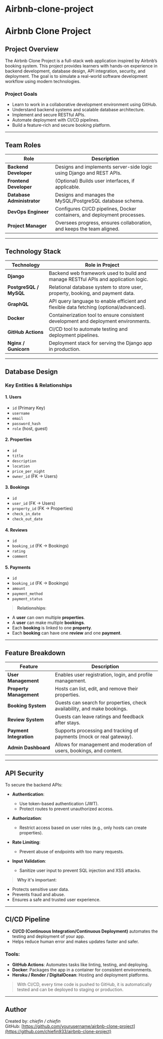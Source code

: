 # Airbnb-clone-project
# Airbnb Clone Project

## Project Overview
The Airbnb Clone Project is a full-stack web application inspired by Airbnb’s booking system. This project provides learners with hands-on experience in backend development, database design, API integration, security, and deployment. The goal is to simulate a real-world software development workflow using modern technologies.

### Project Goals
- Learn to work in a collaborative development environment using GitHub.
- Understand backend systems and scalable database architecture.
- Implement and secure RESTful APIs.
- Automate deployment with CI/CD pipelines.
- Build a feature-rich and secure booking platform.

---

## Team Roles

| Role | Description |
|------|-------------|
| **Backend Developer** | Designs and implements server-side logic using Django and REST APIs. |
| **Frontend Developer** | (Optional) Builds user interfaces, if applicable. |
| **Database Administrator** | Designs and manages the MySQL/PostgreSQL database schema. |
| **DevOps Engineer** | Configures CI/CD pipelines, Docker containers, and deployment processes. |
| **Project Manager** | Oversees progress, ensures collaboration, and keeps the team aligned. |

---

## Technology Stack

| Technology | Role in Project |
|------------|------------------|
| **Django** | Backend web framework used to build and manage RESTful APIs and application logic. |
| **PostgreSQL / MySQL** | Relational database system to store user, property, booking, and payment data. |
| **GraphQL** | API query language to enable efficient and flexible data fetching (optional/advanced). |
| **Docker** | Containerization tool to ensure consistent development and deployment environments. |
| **GitHub Actions** | CI/CD tool to automate testing and deployment pipelines. |
| **Nginx / Gunicorn** | Deployment stack for serving the Django app in production. |

---

## Database Design

### Key Entities & Relationships

#### 1. **Users**
- `id` (Primary Key)
- `username`
- `email`
- `password_hash`
- `role` (host, guest)

#### 2. **Properties**
- `id`
- `title`
- `description`
- `location`
- `price_per_night`
- `owner_id` (FK → Users)

#### 3. **Bookings**
- `id`
- `user_id` (FK → Users)
- `property_id` (FK → Properties)
- `check_in_date`
- `check_out_date`

#### 4. **Reviews**
- `id`
- `booking_id` (FK → Bookings)
- `rating`
- `comment`

#### 5. **Payments**
- `id`
- `booking_id` (FK → Bookings)
- `amount`
- `payment_method`
- `payment_status`

> **Relationships**:
- A **user** can own multiple **properties**.
- A **user** can make multiple **bookings**.
- Each **booking** is linked to one **property**.
- Each **booking** can have one **review** and one **payment**.

---

## Feature Breakdown

| Feature | Description |
|---------|-------------|
| **User Management** | Enables user registration, login, and profile management. |
| **Property Management** | Hosts can list, edit, and remove their properties. |
| **Booking System** | Guests can search for properties, check availability, and make bookings. |
| **Review System** | Guests can leave ratings and feedback after stays. |
| **Payment Integration** | Supports processing and tracking of payments (mock or real gateway). |
| **Admin Dashboard** | Allows for management and moderation of users, bookings, and content. |

---

## API Security

To secure the backend APIs:

- **Authentication**:
  - Use token-based authentication (JWT).
  - Protect routes to prevent unauthorized access.

- **Authorization**:
  - Restrict access based on user roles (e.g., only hosts can create properties).
  
- **Rate Limiting**:
  - Prevent abuse of endpoints with too many requests.

- **Input Validation**:
  - Sanitize user input to prevent SQL injection and XSS attacks.

> **Why it's important**:
- Protects sensitive user data.
- Prevents fraud and abuse.
- Ensures a safe and trusted user experience.

---

## CI/CD Pipeline

- **CI/CD (Continuous Integration/Continuous Deployment)** automates the testing and deployment of your app.
- Helps reduce human error and makes updates faster and safer.

### Tools:
- **GitHub Actions**: Automates tasks like linting, testing, and deploying.
- **Docker**: Packages the app in a container for consistent environments.
- **Heroku / Render / DigitalOcean**: Hosting and deployment platforms.

> With CI/CD, every time code is pushed to GitHub, it is automatically tested and can be deployed to staging or production.

---

## Author
Created by: _chiefin / chiefin_  
GitHub: [https://github.com/yourusername/airbnb-clone-project](https://github.com/chiefin933/airbnb-clone-project)

